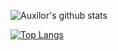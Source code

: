 ![Auxilor's github stats](https://github-readme-stats.vercel.app/api/?username=Auxilor&show_icons=true&title_color=fff&icon_color=79ff97&text_color=9f9f9f&bg_color=151515)

[![Top Langs](https://github-readme-stats.vercel.app/api/top-langs/?username=Auxilor&layout=compact)](https://github.com/anuraghazra/github-readme-stats)
